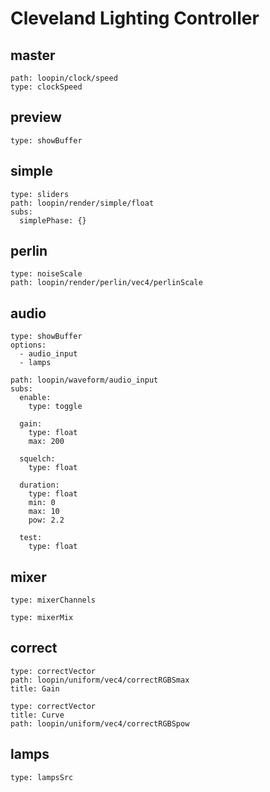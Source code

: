 # Cleveland Lighting Controller

## master

``` control
path: loopin/clock/speed
type: clockSpeed
```

## preview

``` control
type: showBuffer
```

## simple

``` control
type: sliders
path: loopin/render/simple/float
subs:
  simplePhase: {}
```

## perlin
``` control
type: noiseScale
path: loopin/render/perlin/vec4/perlinScale
```

## audio

``` control
type: showBuffer
options: 
  - audio_input
  - lamps
```

``` control
path: loopin/waveform/audio_input
subs:
  enable:
    type: toggle

  gain: 
    type: float
    max: 200
  
  squelch: 
    type: float

  duration:
    type: float
    min: 0
    max: 10
    pow: 2.2

  test: 
    type: float
```



## mixer

``` control
type: mixerChannels
````

``` control
type: mixerMix
````


## correct

``` control
type: correctVector
path: loopin/uniform/vec4/correctRGBSmax
title: Gain
```

``` control
type: correctVector
title: Curve
path: loopin/uniform/vec4/correctRGBSpow
```



## lamps

``` control
type: lampsSrc
```

